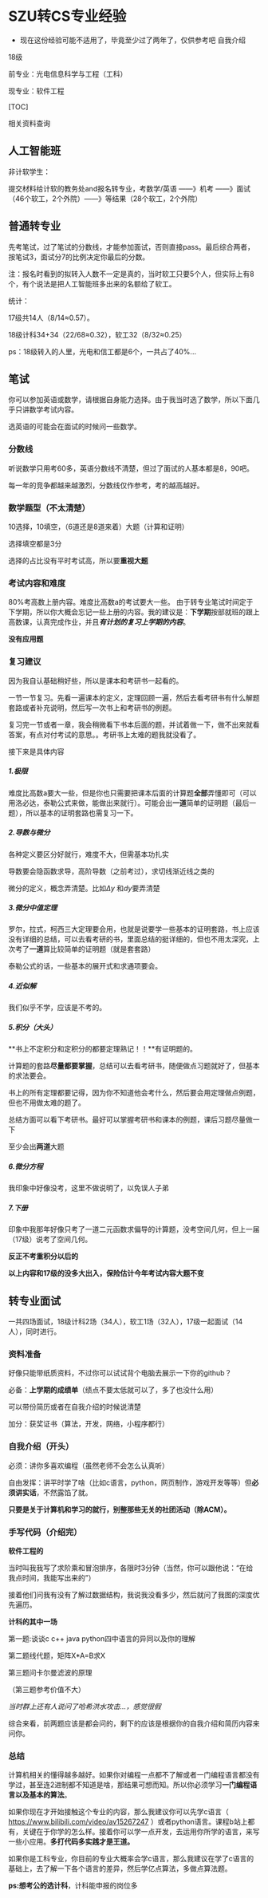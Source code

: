 # SZU转CS专业经验
- 现在这份经验可能不适用了，毕竟至少过了两年了，仅供参考吧
自我介绍

18级  

前专业：光电信息科学与工程（工科）

现专业：软件工程

[TOC]

相关资料查询



## 人工智能班

非计软学生：

提交材料给计软的教务处and报名转专业，考数学/英语 ——》机考 ——》面试（46个软工，2个外院）——》等结果（28个软工，2个外院）

## 普通转专业

先考笔试，过了笔试的分数线，才能参加面试，否则直接pass。最后综合两者，按笔试3，面试分7的比例决定你最后的分数。


注：报名时看到的拟转入人数不一定是真的，当时软工只要5个人，但实际上有8个，有个说法是把人工智能班多出来的名额给了软工。

统计：

17级共14人（8/14$\approx$0.57）。

18级计科34+34（22/68$\approx$0.32），软工32（8/32$\approx$0.25）

ps：18级转入的人里，光电和信工都是6个，一共占了40%...

## 笔试

你可以参加英语或数学，请根据自身能力选择。由于我当时选了数学，所以下面几乎只讲数学考试内容。

选英语的可能会在面试的时候问一些数学。

### 分数线

听说数学只用考60多，英语分数线不清楚，但过了面试的人基本都是8，90吧。

每一年的竞争都越来越激烈，分数线仅作参考，考的越高越好。

### 数学题型（不太清楚）

10选择，10填空，（6道还是8道来着）大题（计算和证明）

选择填空都是3分

选择的占比没有平时考试高，所以要**重视大题**

### 考试内容和难度

80%考高数上册内容。难度比高数a的考试要大一些。
由于转专业笔试时间定于下学期，所以你大概会忘记一些上册的内容。我的建议是：**下学期**按部就班的跟上高数课，认真完成作业，并且***有计划的复习上学期的内容***。

**没有应用题**

### 复习建议

因为我自认基础稍好些，所以是课本和考研书一起看的。

一节一节复习。先看一遍课本的定义，定理回顾一遍，然后去看考研书有什么解题套路或者补充说明，然后写一次书上和考研书的例题。

复习完一节或者一章，我会稍微看下书本后面的题，并试着做一下，做不出来就看答案，有点对付考试的意思。。考研书上太难的题我就没看了。

接下来是具体内容

##### 1.极限

难度比高数a要大一些，但是你也只需要把课本后面的计算题**全部**弄懂即可（可以用洛必达，泰勒公式来做，能做出来就行）。可能会出**一道**简单的证明题（最后一题），所以基本的证明套路也需复习一下。

##### 2.导数与微分

 各种定义要区分好就行，难度不大，但需基本功扎实

导数要会隐函数求导，高阶导数（之前考过），求切线渐近线之类的

微分的定义，概念弄清楚。比如$\Delta y$ 和$dy$要弄清楚

##### 3.微分中值定理

罗尔，拉式，柯西三大定理要会用，也就是说要学一些基本的证明套路，书上应该没有详细的总结，可以去看考研的书，里面总结的挺详细的，但也不用太深究，上次考了**一道**算比较简单的证明题（就是套套路）

泰勒公式的话，一些基本的展开式和求通项要会。


##### 4.近似解

我们似乎不学，应该是不考的。

##### 5.积分（大头）

**书上不定积分和定积分的都要定理熟记！！**有证明题的。

计算题的套路**尽量都要掌握**，总结可以去看考研书，随便做点习题就好了，但基本的求法要会。

书上的所有定理都要记得，因为你不知道他会考什么，然后要会用定理做点例题，但也不用做太难的题了。

总结方面可以看下考研书。最好可以掌握考研书和课本的例题，课后习题尽量做一下

至少会出**两道**大题

##### 6.微分方程

我印象中好像没考，这里不做说明了，以免误人子弟

##### 7.下册

印象中我那年好像只考了一道二元函数求偏导的计算题，没考空间几何，但上一届（17级）说考了空间几何。

**反正不考重积分以后的**



**以上内容和17级的没多大出入，保险估计今年考试内容大题不变**

## 转专业面试

一共四场面试，18级计科2场（34人），软工1场（32人），17级一起面试（14人），同时进行。

### 资料准备

好像只能带纸质资料，不过你可以试试背个电脑去展示一下你的github？

必备：**上学期的成绩单**（绩点不要太低就可以了，多了也没什么用）

可以带份简历或者在自我介绍的时候说清楚

加分：获奖证书（算法，开发，网络，小程序都行）

### 自我介绍（开头）

必须：讲你多喜欢编程（虽然老师不会怎么认真听）

自由发挥：讲平时学了啥（比如c语言，python，网页制作，游戏开发等等）但**必须讲实话**，不然露馅了就。

**只要是关于计算机和学习的就行，别整那些无关的社团活动（除ACM）。**

### 手写代码（介绍完）

**软件工程的**

当时叫我我写了求阶乘和冒泡排序，各限时3分钟（当然，你可以跟他说：“在给我点时间，我能写出来的”）

接着他们问我有没有了解过数据结构，我说我没看多少，然后就问了我图的深度优先遍历。

**计科的其中一场**

第一题:谈谈c c++ java python四中语言的异同以及你的理解

第二题线代题，矩阵X*A=B求X

第三题问卡尔曼滤波的原理

（第三题参考价值不大）

*当时群上还有人说问了哈希洪水攻击...，感觉很假*



综合来看，前两题应该是都会问的，剩下的应该是根据你的自我介绍和简历内容来问你。

### 总结

计算机相关的懂得越多越好。如果你对编程一点都不了解或者一门编程语言都没有学过，甚至连2进制都不知道是啥，那结果可想而知。所以你必须学习**一门编程语言以及基本的算法**。

如果你现在才开始接触这个专业的内容，那么我建议你可以先学c语言（ https://www.bilibili.com/video/av15267247 ）或者python语言。课程b站上都有，关键在于你学的怎么样。接着你可以学一点开发，去运用你所学的语言，来写一些小应用。**多打代码多实践才是王道。**

如果你是工科专业，你目前的专业大概率会学c语言，那么我建议在学了c语言的基础上，去了解一下各个语言的差异，然后学亿点算法，多做点算法题。	



**ps:想考公的选计科**，计科能申报的岗位多
